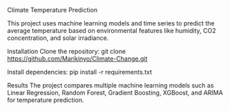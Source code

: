 Climate Temperature Prediction

This project uses machine learning models and time series to predict the average temperature based on environmental features like humidity, CO2 concentration, and solar irradiance.

Installation
Clone the repository:
git clone https://github.com/Marikinyo/Climate-Change.git

Install dependencies:
pip install -r requirements.txt

Results
The project compares multiple machine learning models such as Linear Regression, Random Forest, Gradient Boosting, XGBoost, and ARIMA for temperature prediction.

